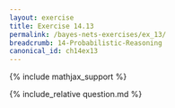 ```yaml
---
layout: exercise
title: Exercise 14.13
permalink: /bayes-nets-exercises/ex_13/
breadcrumb: 14-Probabilistic-Reasoning
canonical_id: ch14ex13
---
```


{% include mathjax_support %}
<div id="hiddden">{% include_relative question.md %}</div>